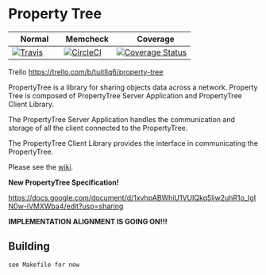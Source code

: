 # Property Tree

| <img src="http://i.imgur.com/m1A8VQU.jpg" width="12"> Normal | <img src="http://i.imgur.com/VRQhgoh.png" width="14"> Memcheck | <img src="http://i.imgur.com/kysuYC1.png" width="12"> Coverage |
|---|:-:|---|
| [![Travis](https://travis-ci.org/rooftopprinz/propertytree.svg?branch=master)](https://travis-ci.org/rooftopprinz/propertytree) | [![CircleCI](https://circleci.com/gh/rooftopprinz/propertytree/tree/master.svg?style=svg)](https://circleci.com/gh/rooftopprinz/thepropertytree/tree/master) | [![Coverage Status](https://coveralls.io/repos/github/therooftopprinz/propertytree/badge.svg?branch=master)](https://coveralls.io/github/therooftopprinz/propertytree?branch=master) |

Trello https://trello.com/b/tuitIIq6/property-tree

PropertyTree is a library for sharing objects data across a network. Property Tree is composed of PropertyTree Server Application and PropertyTree Client Library.

The PropertyTree Server Application handles the communication and storage of all the client connected to the PropertyTree.

The PropertyTree Client Library provides the interface in communicating the PropertyTree.

Please see the [wiki](https://github.com/rooftopprinz/propertytree/wiki).

**New PropertyTree Specification!**

https://docs.google.com/document/d/1xvhpABWhiU1VUIQkq5ljw2uhR1o_IgIN0w-iVMXWba4/edit?usp=sharing

**IMPLEMENTATION ALIGNMENT IS GOING ON!!!**

## Building
```
see Makefile for now
```
